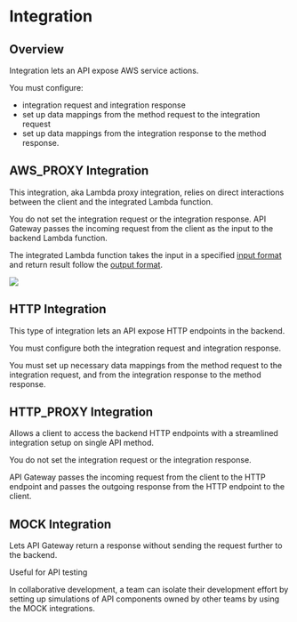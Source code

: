 # Integration

## Overview

Integration lets an API expose AWS service actions.

You must configure:
- integration request and integration response 
- set up data mappings from the method request to the integration request
- set up data mappings from the integration response to the method response.


## AWS_PROXY Integration

This integration, aka Lambda proxy integration, relies on direct interactions between the client and the integrated Lambda function.

You do not set the integration request or the integration response. API Gateway passes the incoming request from the client as the input to the backend Lambda function.

The integrated Lambda function takes the input in a specified [input format](https://docs.aws.amazon.com/apigateway/latest/developerguide/set-up-lambda-proxy-integrations.html#api-gateway-simple-proxy-for-lambda-input-format) and return result follow the [output format](https://docs.aws.amazon.com/apigateway/latest/developerguide/set-up-lambda-proxy-integrations.html#api-gateway-simple-proxy-for-lambda-output-format).

![](https://digitalcloud.training/wp-content/uploads/2022/01/amazon-api-gateway-integration-lambda-proxy.jpeg)


## HTTP Integration

This type of integration lets an API expose HTTP endpoints in the backend.

You must configure both the integration request and integration response.

You must set up necessary data mappings from the method request to the integration request, and from the integration response to the method response.


## HTTP_PROXY Integration

Allows a client to access the backend HTTP endpoints with a streamlined integration setup on single API method.

You do not set the integration request or the integration response.

API Gateway passes the incoming request from the client to the HTTP endpoint and passes the outgoing response from the HTTP endpoint to the client.


## MOCK Integration

Lets API Gateway return a response without sending the request further to the backend.

Useful for API testing

In collaborative development, a team can isolate their development effort by setting up simulations of API components owned by other teams by using the MOCK integrations.
